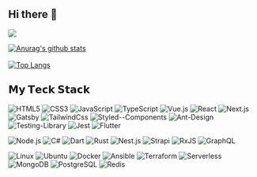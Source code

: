 ## Hi there 👋

<!--
**szy0syz/szy0syz** is a ✨ _special_ ✨ repository because its `README.md` (this file) appears on your GitHub profile.

Here are some ideas to get you started:

- 🔭 I’m currently working on ...
- 🌱 I’m currently learning ...
- 👯 I’m looking to collaborate on ...
- 🤔 I’m looking for help with ...
- 💬 Ask me about ...
- 📫 How to reach me: ...
- 😄 Pronouns: ...
- ⚡ Fun fact: ...
-->

![](https://visitor-badge.glitch.me/badge?page_id=szy0syz.szy0syz)

[![Anurag's github stats](https://github-readme-stats.vercel.app/api?username=szy0syz&count_private=true&theme=cobalt&show_icons=true)](https://github.com/szy0syz)
</br>
</br>
[![Top Langs](https://github-readme-stats.vercel.app/api/top-langs/?username=szy0syz&layout=compact&theme=cobalt)](https://github.com/szy0syz/)


## 𝗠𝘆 𝗧𝗲𝗰𝗸 𝗦𝘁𝗮𝗰𝗸

![HTML5](https://img.shields.io/badge/-HTML5-%23E44D27?style=flat-square&logo=html5&logoColor=ffffff)
![CSS3](https://img.shields.io/badge/-CSS3-%231572B6?style=flat-square&logo=css3)
![JavaScript](https://img.shields.io/badge/-JavaScript-%23F7DF1C?style=flat-square&logo=javascript&logoColor=000000&labelColor=%23F7DF1C&color=ffffff)
![TypeScript](https://img.shields.io/badge/TypeScript-007ACC?style=flat-square&logo=typescript&logoColor=white)
![Vue.js](https://img.shields.io/badge/-Vue.js-%234fc08d?style=flat-square&logo=vue-dot-js&logoColor=ffffff)
![React](https://img.shields.io/badge/-React-%2361dafb?style=flat-square&logo=react&logoColor=ffffff)
![Next.js](https://img.shields.io/badge/-Next.js-%23000000?style=flat-square&logo=next-dot-js&logoColor=ffffff)
![Gatsby](https://img.shields.io/badge/Gatsby-663399?style=flat-square&logo=gatsby&logoColor=white)
![TailwindCss](https://img.shields.io/badge/-TailwindCss-%2338b2ac?style=flat-square&logo=tailwind-css&logoColor=ffffff)
![Styled--Components](https://img.shields.io/badge/styled--components-DB7093?style=flat-square&logo=styled-components&logoColor=white)
![Ant-Design](https://img.shields.io/badge/-AntDesign-%230170FE?style=flat-square&logo=ant-design&logoColor=white)
![Testing-Library](https://img.shields.io/badge/-TestingLibrary-%23E33332?style=flat-square&logo=testing-library&logoColor=white)
![Jest](https://img.shields.io/badge/-jest-%23C21325?style=flat-square&logo=jest&logoColor=white)
![Flutter](https://img.shields.io/badge/Flutter-02569B?style=flat-square&logo=flutter&logoColor=white)

![Node.js](https://img.shields.io/badge/Node.js-43853D?style=flat-square&logo=node.js&logoColor=ffffff)
![C#](https://img.shields.io/badge/C%23-239120?style=flat-square&logo=c-sharp&logoColor=white)
![Dart](https://img.shields.io/badge/Dart-0175C2?style=flat-square&logo=dart&logoColor=white)
![Rust](https://img.shields.io/badge/-Rust-%234B275F?style=flat-square&logo=rust&logoColor=ffffff)
![Nest.js](https://img.shields.io/badge/nestjs-%23E0234E.svg?style=flat-square&logo=nestjs&logoColor=white)
![Strapi](https://img.shields.io/badge/strapi-%232E7EEA.svg?style=flat-square&logo=strapi&logoColor=white)
![RxJS](https://img.shields.io/badge/rxjs-%23B7178C.svg?style=flat-square&logo=reactivex&logoColor=white)
![GraphQL](https://img.shields.io/badge/-GraphQL-E10098?style=flat-square&logo=graphql)


![Linux](https://img.shields.io/badge/-Linux-%23FCC624?style=flat-square&logo=linux&logoColor=%23ffffff)
![Ubuntu](https://img.shields.io/badge/Ubuntu-E95420?style=flat-square&logo=ubuntu&logoColor=white)
![Docker](https://img.shields.io/badge/-Docker-%232496ED?style=flat-square&logo=docker&logoColor=ffffff)
![Ansible](https://img.shields.io/badge/-Ansible-%23EE0000?style=flat-square&logo=ansible&logoColor=ffffff)
![Terraform](https://img.shields.io/badge/-Terraform-%23623CE4?style=flat-square&logo=terraform&logoColor=ffffff)
![Serverless](https://img.shields.io/badge/-Serverless-%23FD5750?style=flat-square&logo=serverless&logoColor=ffffff)
![MongoDB](https://img.shields.io/badge/MongoDB-4EA94B?style=flat-square&logo=mongodb&logoColor=white)
![PostgreSQL](https://img.shields.io/badge/PostgreSQL-316192?style=flat-square&logo=postgresql&logoColor=white)
![Redis](https://img.shields.io/badge/redis-%23DD0031.svg?style=flat-square&logo=redis&logoColor=white)
